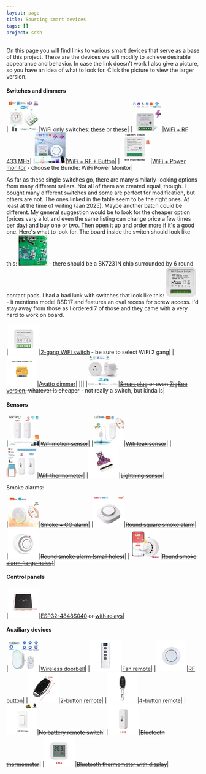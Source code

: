 ```yaml
---
layout: page
title: Sourcing smart devices
tags: []
project: sdsh
---
```


On this page you will find links to various smart devices that serve as a base of this project. These are the devices we will modify to achieve desirable appearance and behavior.
In case the link doesn't work I also give a picture, so you have an idea of what to look for. Click the picture to view the larger version.

#### Switches and dimmers

|[![](/images/buying-guide/switcht.png)](/images/buying-guide/switch.png)|WiFi only switches: [these](https://www.aliexpress.us/item/3256806781135781.html) or [these](https://www.aliexpress.us/item/3256806541463529.html)|
|[![](/images/buying-guide/switchrft.png)](/images/buying-guide/switchrf.png)|[WiFi + RF 433 MHz](https://www.aliexpress.us/item/3256806984455025.html)|
|[![](/images/buying-guide/switchrt.png)](/images/buying-guide/switchr.png)|[WiFi + RF + Button](https://www.aliexpress.us/item/3256806541261248.html)|
|[![](/images/buying-guide/switchpt.png)](/images/buying-guide/switchp.png)|[WiFi + Power monitor](https://www.aliexpress.us/item/3256806823905601.html) - choose the Bundle: WiFi Power Monitor|

As far as these single switches go, there are many similarly-looking options from many different sellers. Not all of them are created equal, though. I bought many different switches and some are perfect for modification, but others are not.
The ones linked in the table seem to be the right ones. At least at the time of writing (Jan 2025). Maybe another batch could be different.
My general suggestion would be to look for the cheaper option (prices vary a lot and even the same listing can change price a few times per day) and buy one or two. Then open it up and order more if it's a good one.
Here's what to look for. The board inside the switch should look like this: [![](/images/buying-guide/switchgoodt.jpg)](/images/buying-guide/switchgood.jpg) - there should be a BK7231N chip surrounded by 6 round contact pads.
I had a bad luck with switches that look like this: [![](/images/buying-guide/switchbadt.png)](/images/buying-guide/switchbad.png) - it mentions model BSD17 and features an oval recess for screw access. I'd stay away from those as I ordered 7 of those and they came with a very hard to work on board.

|[![](/images/buying-guide/switch2t.png)](/images/buying-guide/switch2.png)|[2-gang WiFi switch](https://www.aliexpress.us/item/3256805556258776.html) - be sure to select WiFi 2 gang|
|[![](/images/buying-guide/avattot.png)](/images/buying-guide/avatto.png)|[Avatto dimmer](https://www.aliexpress.us/item/3256806998022673.html)|
|||
|[![](/images/buying-guide/plugt.png)](/images/buying-guide/plug.png)|~~[Smart plug](https://www.aliexpress.us/item/3256806851923388.html) or even [ZigBee version](https://www.aliexpress.us/item/3256806262563968.html), whatever is cheaper~~ - not really a switch, but kinda is|


#### Sensors

|[![](/images/buying-guide/wifimotiont.png)](/images/buying-guide/wifimotion.png)|~~[Wifi motion sensor](https://www.aliexpress.us/item/3256806059791460.html)~~|
|[![](/images/buying-guide/wifileakt.png)](/images/buying-guide/wifileak.png)|~~[Wifi leak sensor](https://www.aliexpress.us/item/3256806984384129.html)~~|
|[![](/images/buying-guide/wifithermot.png)](/images/buying-guide/wifithermo.png)|~~[Wifi thermometer](https://www.aliexpress.us/item/3256806809072993.html)~~|
|[![](/images/buying-guide/lightningt.png)](/images/buying-guide/lightning.png)|~~[Lightning sensor](https://www.aliexpress.us/item/2251832642343377.html)~~|

Smoke alarms:

|[![](/images/buying-guide/smoke2t.png)](/images/buying-guide/smoke2.png)|~~[Smoke + CO alarm](https://www.aliexpress.us/item/3256806674758543.html)~~|
|[![](/images/buying-guide/smoke1t.png)](/images/buying-guide/smoke1.png)|~~[Round square smoke alarm](https://www.aliexpress.us/item/3256807804355483.html)~~|
|[![](/images/buying-guide/smokesht.png)](/images/buying-guide/smokesh.png)|~~[Round smoke alarm (small holes)](https://www.aliexpress.us/item/3256806312972296.html)~~|
|[![](/images/buying-guide/smokelht.png)](/images/buying-guide/smokelh.png)|~~[Round smoke alarm (large holes)](https://www.aliexpress.us/item/3256804981655339.html)~~|

#### Control panels

|[![](/images/buying-guide/espscreent.png)](/images/buying-guide/espscreen.png)|~~[ESP32-4848S040](https://www.aliexpress.us/item/3256808028557686.html) or [with relays](https://www.aliexpress.us/item/3256807636259672.html)~~|


#### Auxiliary devices

|[![](/images/buying-guide/doorbellt.png)](/images/buying-guide/doorbell.png)|[Wireless doorbell](https://www.aliexpress.us/item/3256806921008624.html)|
|[![](/images/buying-guide/fanremotet.png)](/images/buying-guide/fanremote.png)|[Fan remote](https://www.aliexpress.us/item/3256805623249333.html)|
|[![](/images/buying-guide/buttont.png)](/images/buying-guide/button.png)|[RF button](https://www.aliexpress.us/item/3256806106275650.html)|
|[![](/images/buying-guide/keyfob2t.png)](/images/buying-guide/keyfob2.png)|[2-button remote](https://www.aliexpress.us/item/2251832678781187.html)|
|[![](/images/buying-guide/keyfob4t.png)](/images/buying-guide/keyfob4.png)|[4-button remote](https://www.aliexpress.us/item/3256805027835284.html)|
|[![](/images/buying-guide/nobatswt.png)](/images/buying-guide/nobatsw.png)|~~[No battery remote switch](https://www.aliexpress.us/item/3256804425751610.html)~~|
|[![](/images/buying-guide/bttt.png)](/images/buying-guide/btt.png)|~~[Bluetooth thermometer](https://www.aliexpress.us/item/3256807159022207.html)~~|
|[![](/images/buying-guide/bttst.png)](/images/buying-guide/btts.png)|~~[Bluetooth thermometer with display](https://www.aliexpress.us/item/3256806718160920.html)~~|

